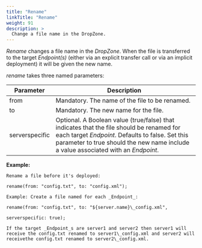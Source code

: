 ```yaml
---
title: "Rename"
linkTitle: "Rename"
weight: 91
description: >
  Change a file name in the DropZone. 
---
```



_Rename_ changes a file name in the _DropZone_. When the file is transferred to the target _Endpoint(s)_ (either via an explicit transfer call or via an implicit deployment) it will be given the new name.

_rename_ takes three named parameters:

| Parameter | Description |
| --- | --- |
| from | Mandatory. The name of the file to be renamed. |
| to | Mandatory. The new name for the file. |
| serverspecific | Optional. A Boolean value (true/false) that indicates that the file should be renamed for each target _Endpoint_. Defaults to false. Set this parameter to true should the new name include a value associated with an _Endpoint_. |

**Example:**
~~~
Rename a file before it's deployed:

rename(from: "config.txt", to: "config.xml");

Example: Create a file named for each _Endpoint_:

rename(from: "config.txt", to: "${server.name}\_config.xml",

serverspecific: true);

If the target _Endpoint_s are server1 and server2 then server1 will receive the config.txt renamed to server1\_config.xml and server2 will receivethe config.txt renamed to server2\_config.xml.
~~~